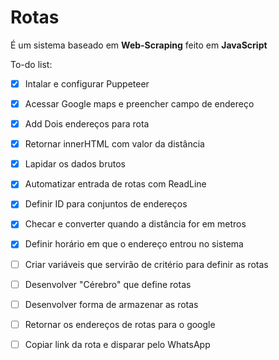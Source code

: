 # Rotas

É um sistema baseado em **Web-Scraping** feito em **JavaScript**

To-do list:

- [x] Intalar e configurar Puppeteer
- [x] Acessar Google maps e preencher campo de endereço
- [x] Add Dois endereços para rota
- [x] Retornar innerHTML com valor da distância
- [x] Lapidar os dados brutos
- [x] Automatizar entrada de rotas com ReadLine
- [x] Definir ID para conjuntos de endereços
- [x] Checar e converter quando a distância for em metros
- [x] Definir horário em que o endereço entrou no sistema
- [ ] Criar variáveis que servirão de critério para definir as rotas
- [ ] Desenvolver "Cérebro" que define rotas
- [ ] Desenvolver forma de armazenar as rotas
- [ ] Retornar os endereços de rotas para o google
- [ ] Copiar link da rota e disparar pelo WhatsApp


 
